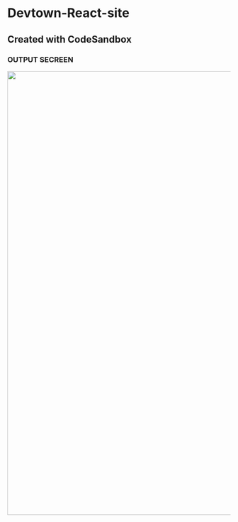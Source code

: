 # Devtown-React-site
## Created with CodeSandbox


### OUTPUT SECREEN
<img src = "https://user-images.githubusercontent.com/65994349/200015042-b305ca01-544b-4a2c-83ba-177df3246a9f.png" width = "1000" />
